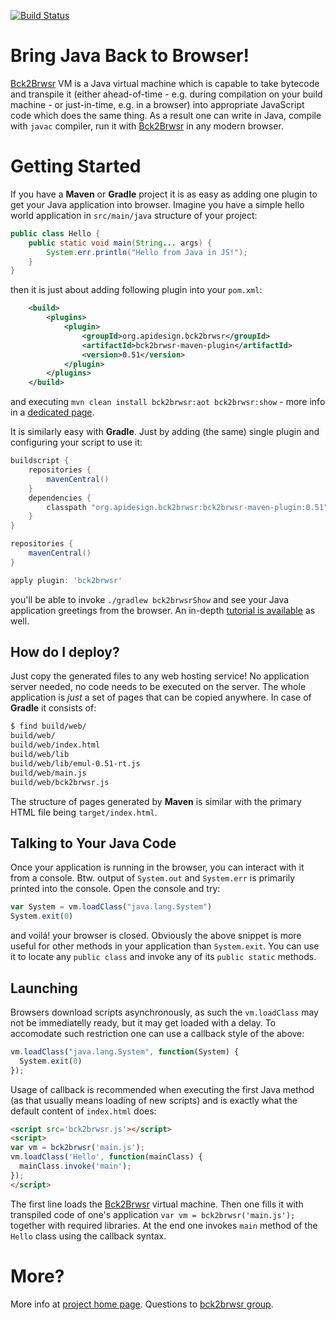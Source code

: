 [![Build Status](http://hudson.apidesign.org/hudson/job/bck2brwsr/badge/icon)](http://hudson.apidesign.org/hudson/job/bck2brwsr/badge/icon)


# Bring Java Back to Browser!

[Bck2Brwsr](http://bck2brwsr.apidesign.org) VM is a Java virtual machine which is capable to take bytecode 
and transpile it
(either ahead-of-time - e.g. during compilation on your build machine - or just-in-time, e.g. in a browser)
into appropriate JavaScript code which does the same thing. As a result one can write in Java, 
compile with `javac` compiler, run it with [Bck2Brwsr](http://bck2brwsr.apidesign.org) in any modern browser.

# Getting Started

If you have a **Maven** or **Gradle** project it is as easy as adding one plugin
to get your Java application into browser. Imagine you have a simple hello world
application in `src/main/java` structure of your project:
```java
public class Hello {
    public static void main(String... args) {
        System.err.println("Hello from Java in JS!");
    }
}
```
then it is just about adding following plugin into your `pom.xml`:
```xml
    <build>
        <plugins>
            <plugin>
                <groupId>org.apidesign.bck2brwsr</groupId>
                <artifactId>bck2brwsr-maven-plugin</artifactId>
                <version>0.51</version>
            </plugin>
        </plugins>
    </build>
```
and executing `mvn clean install bck2brwsr:aot bck2brwsr:show` -
more info in a [dedicated page](docs/MAVEN.md).

It is similarly easy with **Gradle**. Just by adding (the same)
single plugin and configuring your script to use it:
```groovy
buildscript {
    repositories {
        mavenCentral()
    }
    dependencies {
        classpath "org.apidesign.bck2brwsr:bck2brwsr-maven-plugin:0.51"
    }
}

repositories {
    mavenCentral()
}

apply plugin: 'bck2brwsr'
```
you'll be able to invoke `./gradlew bck2brwsrShow` and see your Java 
application greetings from the browser. 
An in-depth [tutorial is available](docs/GRADLE.md) as well.

## How do I deploy?

Just copy the generated files to any web hosting service! No application
server needed, no code needs to be executed on the server. The whole application is 
*just* a set of pages that can be copied anywhere. In case of **Gradle** it consists of:
```bash
$ find build/web/
build/web/
build/web/index.html
build/web/lib
build/web/lib/emul-0.51-rt.js
build/web/main.js
build/web/bck2brwsr.js
```
The structure of pages generated by **Maven** is similar with the primary HTML file being `target/index.html`.

## Talking to Your Java Code

Once your application is running in the browser, you can interact with it
from a console. Btw. output of `System.out` and `System.err` is primarily 
printed into the console. Open the console and try:
```js
var System = vm.loadClass("java.lang.System")
System.exit(0)
```
and voilá! your browser is closed. Obviously the above snippet is more useful for 
other methods in your application than `System.exit`. You can use it to 
locate any `public class` and invoke any of its `public static` methods.

## Launching

Browsers download scripts asynchronously, as such the `vm.loadClass` may not be
immediatelly ready, but it may get loaded with a delay. To accomodate such restriction
one can use a callback style of the above:
```js
vm.loadClass("java.lang.System", function(System) {
  System.exit(0)
});
```
Usage of callback is recommended when executing the first Java method (as that usually means
loading of new scripts) and is exactly what the default content of `index.html` does:
```html
<script src='bck2brwsr.js'></script>
<script>
var vm = bck2brwsr('main.js');
vm.loadClass('Hello', function(mainClass) {
  mainClass.invoke('main');
});
</script>
```
The first line loads the [Bck2Brwsr](http://bck2brwsr.apidesign.org) virtual machine. 
Then one fills it with transpiled code of one's application `var vm = bck2brwsr('main.js');`
together with required libraries. At the end one invokes `main` method of the `Hello` class
using the callback syntax.

# More?

More info at [project home page](http://bck2brwsr.apidesign.org). Questions to [bck2brwsr group](https://groups.google.com/forum/#!forum/bck2brwsr).
